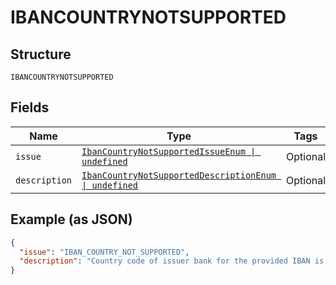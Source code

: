 
# IBANCOUNTRYNOTSUPPORTED

## Structure

`IBANCOUNTRYNOTSUPPORTED`

## Fields

| Name | Type | Tags | Description |
|  --- | --- | --- | --- |
| `issue` | [`IbanCountryNotSupportedIssueEnum \| undefined`](../../doc/models/iban-country-not-supported-issue-enum.md) | Optional | - |
| `description` | [`IbanCountryNotSupportedDescriptionEnum \| undefined`](../../doc/models/iban-country-not-supported-description-enum.md) | Optional | - |

## Example (as JSON)

```json
{
  "issue": "IBAN_COUNTRY_NOT_SUPPORTED",
  "description": "Country code of issuer bank for the provided IBAN is not supported for SEPA debit payments."
}
```

